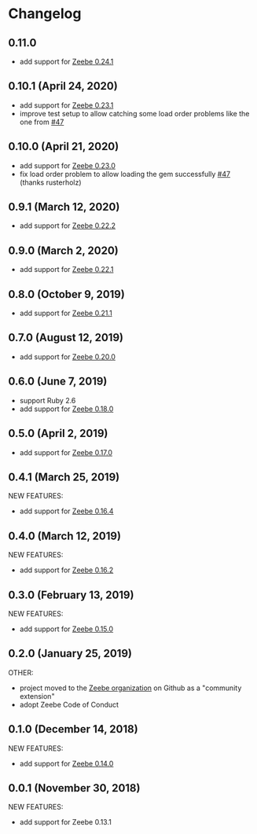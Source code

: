 # Changelog

## 0.11.0

- add support for [Zeebe 0.24.1](https://github.com/zeebe-io/zeebe/releases/tag/0.24.1)

## 0.10.1 (April 24, 2020)

- add support for [Zeebe 0.23.1](https://github.com/zeebe-io/zeebe/releases/tag/0.23.1)
- improve test setup to allow catching some load order problems like the one from [#47](https://github.com/zeebe-io/zeebe-client-ruby/pull/47)

## 0.10.0 (April 21, 2020)

- add support for [Zeebe 0.23.0](https://github.com/zeebe-io/zeebe/releases/tag/0.23.0)
- fix load order problem to allow loading the gem successfully [#47](https://github.com/zeebe-io/zeebe-client-ruby/pull/47) (thanks rusterholz)

## 0.9.1 (March 12, 2020)

- add support for [Zeebe 0.22.2](https://github.com/zeebe-io/zeebe/releases/tag/0.22.2)

## 0.9.0 (March 2, 2020)

- add support for [Zeebe 0.22.1](https://github.com/zeebe-io/zeebe/releases/tag/0.22.1)

## 0.8.0 (October 9, 2019)

- add support for [Zeebe 0.21.1](https://github.com/zeebe-io/zeebe/releases/tag/0.21.1)

## 0.7.0 (August 12, 2019)

- add support for [Zeebe 0.20.0](https://github.com/zeebe-io/zeebe/releases/tag/0.20.0)

## 0.6.0 (June 7, 2019)

- support Ruby 2.6
- add support for [Zeebe 0.18.0](https://github.com/zeebe-io/zeebe/releases/tag/0.18.0)

## 0.5.0 (April 2, 2019)

- add support for [Zeebe 0.17.0](https://github.com/zeebe-io/zeebe/releases/tag/0.17.0)

## 0.4.1 (March 25, 2019)

NEW FEATURES:

- add support for [Zeebe 0.16.4](https://github.com/zeebe-io/zeebe/releases/tag/0.16.4)

## 0.4.0 (March 12, 2019)

NEW FEATURES:

- add support for [Zeebe 0.16.2](https://github.com/zeebe-io/zeebe/releases/tag/0.16.2)

## 0.3.0 (February 13, 2019)

NEW FEATURES:

- add support for [Zeebe 0.15.0](https://github.com/zeebe-io/zeebe/releases/tag/0.15.0)

## 0.2.0 (January 25, 2019)

OTHER:

- project moved to the [Zeebe organization](https://github.com/zeebe-io) on Github as a "community extension"
- adopt Zeebe Code of Conduct

## 0.1.0 (December 14, 2018)

NEW FEATURES:

- add support for [Zeebe 0.14.0](https://github.com/zeebe-io/zeebe/releases/tag/0.14.0)

## 0.0.1 (November 30, 2018)

NEW FEATURES:

- add support for Zeebe 0.13.1
